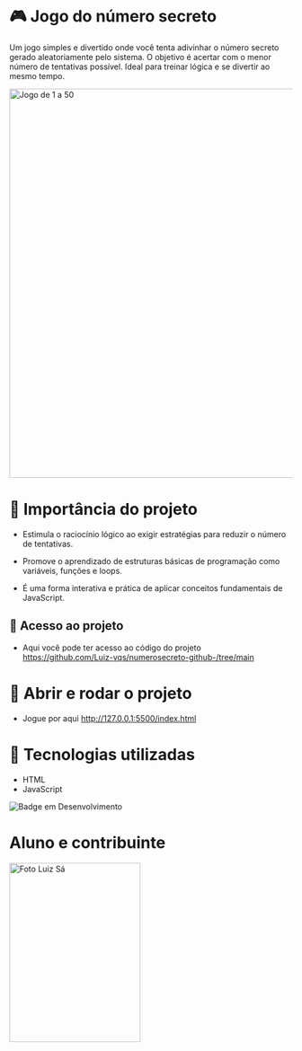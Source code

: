 # 🎮 Jogo do número secreto 


Um jogo simples e divertido onde você tenta adivinhar o número secreto gerado aleatoriamente pelo sistema. O objetivo é acertar com o menor número de tentativas possível. Ideal para treinar lógica e se divertir ao mesmo tempo.




<img width="1219" height="693" alt="Jogo de 1 a 50 " src="https://github.com/user-attachments/assets/d85d3c8f-88a9-455f-a12b-fc21bd9319de" />



# 🔨 Importância do projeto 

* Estimula o raciocínio lógico ao exigir estratégias para reduzir o número de tentativas.

* Promove o aprendizado de estruturas básicas de programação como variáveis, funções e loops.

* É uma forma interativa e prática de aplicar conceitos fundamentais de JavaScript.


## 📂 Acesso ao projeto 

* Aqui você pode ter acesso ao código do projeto https://github.com/Luiz-vqs/numerosecreto-github-/tree/main 

# 📎 Abrir e rodar o projeto 

* Jogue por aqui http://127.0.0.1:5500/index.html

# 🤖 Tecnologias utilizadas 

* HTML
* JavaScript 

![Badge em Desenvolvimento](http://img.shields.io/static/v1?label=STATUS&message=EM%20DESENVOLVIMENTO&color=GREEN&style=for-the-badge)



# Aluno e contribuinte 


<img width="233" height="319" alt="Foto Luiz Sá " src="https://github.com/user-attachments/assets/ceb80dd3-a677-4f0f-94e9-a58c2ac52470" />





